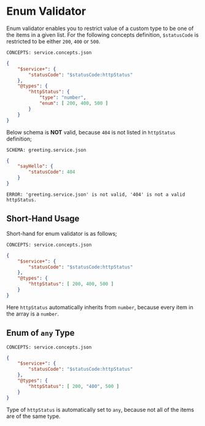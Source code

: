 # Enum Validator

Enum validator enables you to restrict value of a custom type to be one of the
items in a given list. For the following concepts definition, `$statusCode` is
restricted to be either `200`, `400` or `500`.

`CONCEPTS: service.concepts.json`

```json
{
    "$service+": {
        "statusCode": "$statusCode:httpStatus"
    },
    "@types": {
        "httpStatus": {
            "type": "number",
            "enum": [ 200, 400, 500 ]
        }
    }
}
```

Below schema is **NOT** valid, because `404` is not listed in `httpStatus`
definition;

`SCHEMA: greeting.service.json`

```json
{
    "sayHello": {
        "statusCode": 404
    }
}
```

`ERROR: 'greeting.service.json' is not valid, '404' is not a valid httpStatus.`

## Short-Hand Usage

Short-hand for enum validator is as follows;

`CONCEPTS: service.concepts.json`

```json
{
    "$service+": {
        "statusCode": "$statusCode:httpStatus"
    },
    "@types": {
        "httpStatus": [ 200, 400, 500 ]
    }
}
```

Here `httpStatus` automatically inherits from `number`, because every item in
the array is a `number`.

## Enum of `any` Type

`CONCEPTS: service.concepts.json`

```json
{
    "$service+": {
        "statusCode": "$statusCode:httpStatus"
    },
    "@types": {
        "httpStatus": [ 200, "400", 500 ]
    }
}
```

Type of `httpStatus` is automatically set to `any`, because not all of the
items are of the same type.
